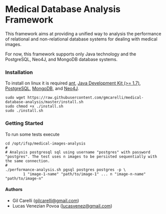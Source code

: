 # Medical Database Analysis Framework

This framework aims at providing a unified way to analysis the performance of relational and non-relational database systems for dealing with medical images.

For now, this framework supports only Java technology and the PostgreSQL, Neo4J, and MongoDB database systems.

### Installation

To install on linux it is required [ant](http://ant.apache.org/), [Java Development Kit (>= 1.7)](http://openjdk.java.net/), [PostgreSQL](https://www.postgresql.org/), [MongoDB](https://www.mongodb.com/), and [Neo4J](https://neo4j.com/).

```
sudo wget https://raw.githubusercontent.com/gmcarelli/medical-database-analysis/master/install.sh
sudo chmod +x ./install.sh
sudo ./install.sh 
```

### Getting Started

To run some tests execute

```
cd /opt/ifsp/medical-images-analysis
#
# Analysis postgresql sql using username "postgres" with password "postgres". The test uses n images to be persisted sequentially with the same connection. 
#
./performance-analysis.sh pgsql postgres postgres -p \ 
		1 "image-1-name" "path/to/image-1" ... n "image-n-name" "path/to/image-n"
```

#### Authors
* Gil Carelli (gilcarelli@gmail.com)
* Lucas Venezian Povoa (lucasvenez@gmail.com)


